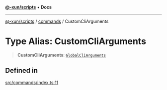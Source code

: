 [**@-xun/scripts**](../../README.md) • **Docs**

***

[@-xun/scripts](../../README.md) / [commands](../README.md) / CustomCliArguments

# Type Alias: CustomCliArguments

> **CustomCliArguments**: [`GlobalCliArguments`](../../configure/type-aliases/GlobalCliArguments.md)

## Defined in

[src/commands/index.ts:11](https://github.com/Xunnamius/xscripts/blob/b57a6be3f30c8c0a2692b256135acbd661d0e92b/src/commands/index.ts#L11)
